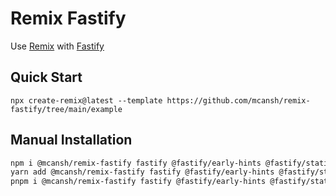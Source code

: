 # Remix Fastify

Use [Remix](https://remix.run) with [Fastify](http://fastify.io)

## Quick Start

`npx create-remix@latest --template https://github.com/mcansh/remix-fastify/tree/main/example`

## Manual Installation

```sh
npm i @mcansh/remix-fastify fastify @fastify/early-hints @fastify/static
yarn add @mcansh/remix-fastify fastify @fastify/early-hints @fastify/static
pnpm i @mcansh/remix-fastify fastify @fastify/early-hints @fastify/static
```

